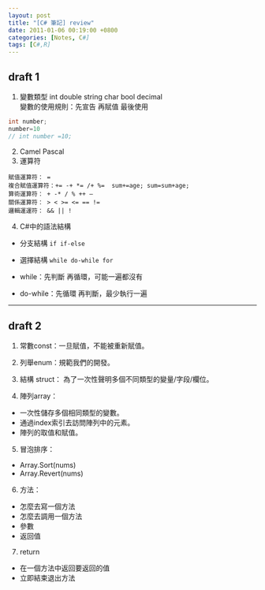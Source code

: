 ```yaml
---
layout: post
title: "[C# 筆記] review"
date: 2011-01-06 00:19:00 +0800
categories: [Notes, C#]
tags: [C#,R]
---
```


## draft 1

1. 變數類型 
int double string char bool decimal     
變數的使用規則：先宣告 再賦值 最後使用      
```c#
int number; 
number=10   
// int number =10;
```
2. Camel Pascal 
3. 運算符  

```text 
賦值運算符： =  
複合賦值運算符：+= -+ *= /+ %=  sum+=age; sum=sum+age;  
算術運算符： + -* / % ++ —  
關係運算符： > < >= <= == !=    
邏輯運運符： && || !        
```
4. C#中的語法結構   
- 分支結構 `if if-else `
- 選擇結構 `while do-while for`

- while：先判斷 再循環，可能一遍都沒有 
- do-while：先循環 再判斷，最少執行一遍    

***

## draft 2

1. 常數const：一旦賦值，不能被重新賦值。   
2. 列舉enum：規範我們的開發。  
3. 結構 struct： 為了一次性聲明多個不同類型的變量/字段/欄位。  

4. 陣列array：     
- 一次性儲存多個相同類型的變數。    
- 通過index索引去訪問陣列中的元素。 
- 陣列的取值和賦值。  

5. 冒泡排序：  
- Array.Sort(nums) 
- Array.Revert(nums)

6. 方法：  
- 怎麼去寫一個方法
- 怎麼去調用一個方法
- 參數
- 返回值    

7. return
- 在一個方法中返回要返回的值    
- 立即結束退出方法  

